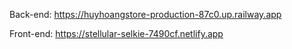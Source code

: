 Back-end: https://huyhoangstore-production-87c0.up.railway.app

Front-end: https://stellular-selkie-7490cf.netlify.app
